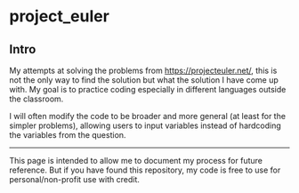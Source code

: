 # project_euler
## Intro
My attempts at solving the problems from https://projecteuler.net/, this is not the only way to find the solution but what the solution I have come up with. My goal is to practice coding especially in different languages outside the classroom. 

I will often modify the code to be broader and more general (at least for the simpler problems), allowing users to input variables instead of hardcoding the variables from the question. 

---

This page is intended to allow me to document my process for future reference. But if you have found this repository, my code is free to use for personal/non-profit use with credit. 
